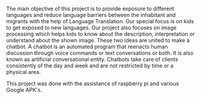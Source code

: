 The main objective of this project is to provide exposure to different languages and reduce language barriers between the
inhabitant and migrants with the help of Language Translation. Our special focus is on kids to get exposed to new languages. Our
project also focuses on image processing which helps kids to know about the description, interpretation or understand about
the shown image. These two ideas are united to make a chatbot. A chatbot is an automated program that reenacts human
discussion through voice commands or text conversations or both. It is also known as artificial conversational entity. Chatbots
take care of clients consistently of the day and week and are not restricted by time or a physical area.

This project was done with the assistance of raspberry pi and various Google APK's.
